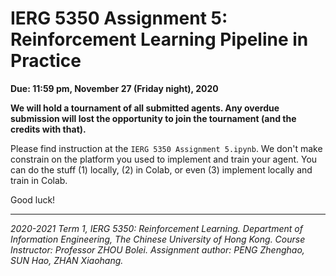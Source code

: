 # IERG 5350 Assignment 5: Reinforcement Learning Pipeline in Practice

**Due: 11:59 pm, November 27 (Friday night), 2020**

**We will hold a tournament of all submitted agents. Any overdue submission will lost the opportunity to join the tournament (and the credits with that).**

Please find instruction at the `IERG 5350 Assignment 5.ipynb`. We don't make constrain on the platform you used to implement and train your agent. You can do the stuff (1) locally, (2) in Colab, or even (3) implement locally and train in Colab.

Good luck!

------
*2020-2021 Term 1, IERG 5350: Reinforcement Learning. Department of Information Engineering, The Chinese University of
Hong Kong. Course Instructor: Professor ZHOU Bolei. Assignment author: PENG Zhenghao, SUN Hao, ZHAN Xiaohang.*
